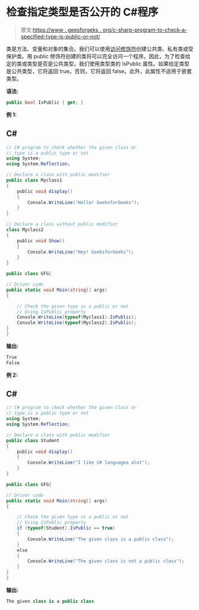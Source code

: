 # 检查指定类型是否公开的 C#程序

> 原文:[https://www . geesforgeks . org/c-sharp-program-to-check-a-specified-type-is-public-or-not/](https://www.geeksforgeeks.org/c-sharp-program-to-check-a-specified-type-is-public-or-not/)

类是方法、变量和对象的集合。我们可以使用[访问修饰符](https://www.geeksforgeeks.org/access-modifiers-in-c-sharp/)创建公共类、私有类或受保护类。用 public 修饰符创建的类将可以完全访问一个程序。因此，为了检查给定的类或类型是否是公共类型，我们使用类型类的 IsPublic 属性。如果给定类型是公共类型，它将返回 true。否则，它将返回 false。此外，此属性不适用于嵌套类型。

**语法:**

```cs
public bool IsPublic { get; }
```

**例 1:**

## C#

```cs
// C# program to check whether the given class or
// type is a public type or not
using System;
using System.Reflection;

// Declare a class with public modifier
public class Myclass1
{
    public void display()
    {
        Console.WriteLine("Hello! GeeksforGeeks");
    }
}

// Declare a class without public modifier
class Myclass2
{
    public void Show()
    {
        Console.WriteLine("Hey! GeeksforGeeks");
    }
}

public class GFG{

// Driver code    
public static void Main(string[] args)
{

    // Check the given type is a public or not
    // Using IsPublic property
    Console.WriteLine(typeof(Myclass1).IsPublic);
    Console.WriteLine(typeof(Myclass2).IsPublic);
}
}
```

**输出:**

```cs
True
False
```

**例 2:**

## C#

```cs
// C# program to check whether the given class or
// type is a public type or not
using System;
using System.Reflection;

// Declare a class with public modifier
public class Student
{
    public void display()
    {
        Console.WriteLine("I like C# languagea alot");
    }
}

public class GFG{

// Driver code    
public static void Main(string[] args)
{

    // Check the given type is a public or not
    // Using IsPublic property
    if (typeof(Student).IsPublic == true)
    {
        Console.WriteLine("The given class is a public class");
    }
    else
    {
        Console.WriteLine("The given class is not a public class");
    }
}
}
```

**输出:**

```cs
The given class is a public class
```